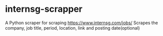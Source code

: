 # internsg-scrapper
A Python scraper for scraping https://www.internsg.com/jobs/ 
Scrapes the company, job title, period, location, link and posting date(optional)
